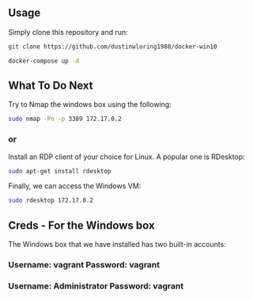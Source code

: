 ## Usage

Simply clone this repository and run:

```bash
git clone https://github.com/dustinwloring1988/docker-win10

docker-compose up -d
```


## What To Do Next


Try to Nmap the windows box using the following:
```bash
sudo nmap -Pn -p 3389 172.17.0.2
```

### or 

Install an RDP client of your choice for Linux. A popular one is RDesktop:

```bash
sudo apt-get install rdesktop
```

Finally, we can access the Windows VM:
```bash
sudo rdesktop 172.17.0.2
```


## Creds - For the Windows box

The Windows box that we have installed has two built-in accounts:

### Username: vagrant Password: vagrant

### Username: Administrator Password: vagrant

